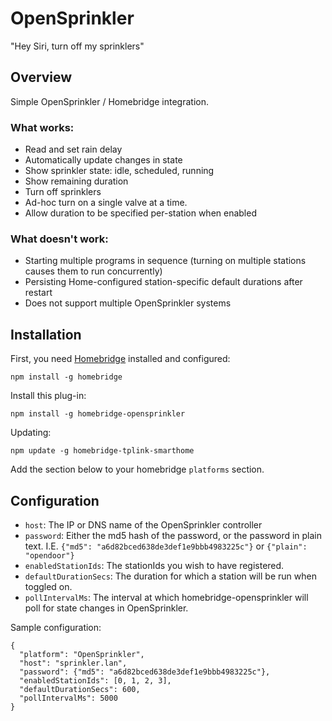# OpenSprinkler

"Hey Siri, turn off my sprinklers"

## Overview

Simple OpenSprinkler / Homebridge integration.

### What works:

- Read and set rain delay
- Automatically update changes in state
- Show sprinkler state: idle, scheduled, running
- Show remaining duration
- Turn off sprinklers
- Ad-hoc turn on a single valve at a time.
- Allow duration to be specified per-station when enabled

### What doesn't work:

- Starting multiple programs in sequence (turning on multiple stations causes them to run concurrently)
- Persisting Home-configured station-specific default durations after restart
- Does not support multiple OpenSprinkler systems

## Installation

First, you need [Homebridge](https://github.com/nfarina/homebridge) installed and configured:

```
npm install -g homebridge
```

Install this plug-in:

```
npm install -g homebridge-opensprinkler
```

Updating:

```
npm update -g homebridge-tplink-smarthome
```

Add the section below to your homebridge `platforms` section.

## Configuration

- `host`: The IP or DNS name of the OpenSprinkler controller
- `password`: Either the md5 hash of the password, or the password in plain text. I.E. `{"md5": "a6d82bced638de3def1e9bbb4983225c"}` or `{"plain": "opendoor"}`
- `enabledStationIds`: The stationIds you wish to have registered.
- `defaultDurationSecs`: The duration for which a station will be run when toggled on.
- `pollIntervalMs`: The interval at which homebridge-opensprinkler will poll for state changes in OpenSprinkler.

Sample configuration:

```
{
  "platform": "OpenSprinkler",
  "host": "sprinkler.lan",
  "password": {"md5": "a6d82bced638de3def1e9bbb4983225c"},
  "enabledStationIds": [0, 1, 2, 3],
  "defaultDurationSecs": 600,
  "pollIntervalMs": 5000
}
```


